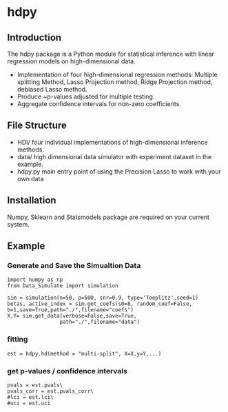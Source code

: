 # hdpy

## Introduction

The hdpy package is a Python module for statistical inference with linear regression models on high-dimensional data.  
* Implementation of four high-dimensional regression methods: Multiple splitting Method, Lasso Projection method, Ridge Projection method, debiased Lasso method.  
* Produce ~p-values adjusted for multiple testing.
* Aggregate confidence intervals for non-zero coefficients.

## File Structure

* HDI/ four individual implementations of high-dimensional inference methods.
* data/ high dimensional data simulator with experiment dataset in the example.
* hdpy.py main entry point of using the Precision Lasso to work with your own data


## Installation
Numpy, Sklearn and Statsmodels package are required on your current system.


## Example

### Generate and Save the Simualtion Data
```
import numpy as np
from Data_Simulate import simulation

sim = simulation(n=50, p=500, snr=0.9, type='Toeplitz',seed=1)
betas, active_index = sim.get_coefs(s0=8, random_coef=False, b=1,save=True,path="./",filename="coefs")
X,Y= sim.get_data(verbose=False,save=True,
                 path="./",filename="data")

```

### fitting
```
est = hdpy.hd(method = "multi-split", X=X,y=Y,...)
```

### get p-values / confidence intervals
```
pvals = est.pvals\
pvals_corr = est.pvals_corr\
#lci = est.lci\
#uci = est.uci
```
